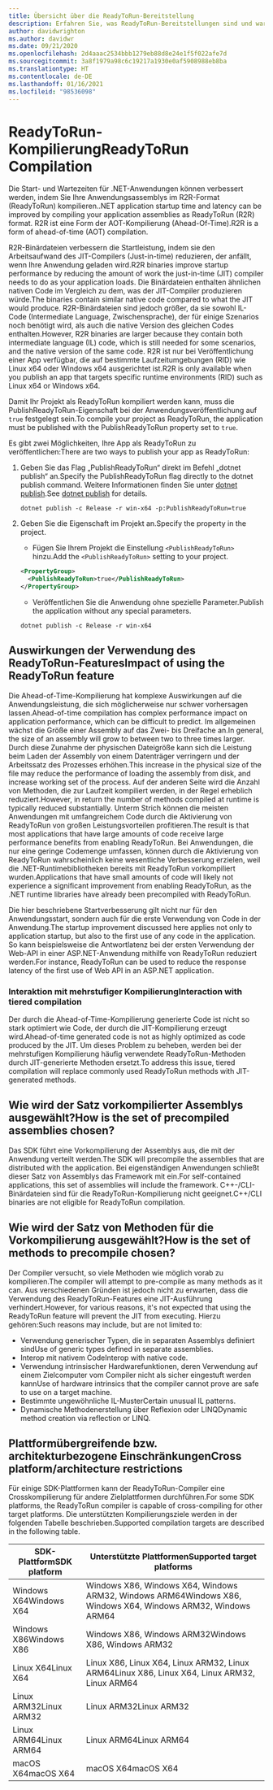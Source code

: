 ```yaml
---
title: Übersicht über die ReadyToRun-Bereitstellung
description: Erfahren Sie, was ReadyToRun-Bereitstellungen sind und warum Sie diese als Teil Ihrer App-Veröffentlichung mit .NET 5 und .NET Core 3.0 und höher in Erwägung ziehen sollten.
author: davidwrighton
ms.author: davidwr
ms.date: 09/21/2020
ms.openlocfilehash: 2d4aaac2534bbb1279eb88d8e24e1f5f022afe7d
ms.sourcegitcommit: 3a8f1979a98c6c19217a1930e0af5908988eb8ba
ms.translationtype: HT
ms.contentlocale: de-DE
ms.lasthandoff: 01/16/2021
ms.locfileid: "98536098"
---
```

# <a name="readytorun-compilation"></a><span data-ttu-id="5b08e-103">ReadyToRun-Kompilierung</span><span class="sxs-lookup"><span data-stu-id="5b08e-103">ReadyToRun Compilation</span></span>

<span data-ttu-id="5b08e-104">Die Start- und Wartezeiten für .NET-Anwendungen können verbessert werden, indem Sie Ihre Anwendungsassemblys im R2R-Format (ReadyToRun) kompilieren.</span><span class="sxs-lookup"><span data-stu-id="5b08e-104">.NET application startup time and latency can be improved by compiling your application assemblies as ReadyToRun (R2R) format.</span></span> <span data-ttu-id="5b08e-105">R2R ist eine Form der AOT-Kompilierung (Ahead-Of-Time).</span><span class="sxs-lookup"><span data-stu-id="5b08e-105">R2R is a form of ahead-of-time (AOT) compilation.</span></span>

<span data-ttu-id="5b08e-106">R2R-Binärdateien verbessern die Startleistung, indem sie den Arbeitsaufwand des JIT-Compilers (Just-in-time) reduzieren, der anfällt, wenn Ihre Anwendung geladen wird.</span><span class="sxs-lookup"><span data-stu-id="5b08e-106">R2R binaries improve startup performance by reducing the amount of work the just-in-time (JIT) compiler needs to do as your application loads.</span></span> <span data-ttu-id="5b08e-107">Die Binärdateien enthalten ähnlichen nativen Code im Vergleich zu dem, was der JIT-Compiler produzieren würde.</span><span class="sxs-lookup"><span data-stu-id="5b08e-107">The binaries contain similar native code compared to what the JIT would produce.</span></span> <span data-ttu-id="5b08e-108">R2R-Binärdateien sind jedoch größer, da sie sowohl IL-Code (Intermediate Language, Zwischensprache), der für einige Szenarios noch benötigt wird, als auch die native Version des gleichen Codes enthalten.</span><span class="sxs-lookup"><span data-stu-id="5b08e-108">However, R2R binaries are larger because they contain both intermediate language (IL) code, which is still needed for some scenarios, and the native version of the same code.</span></span> <span data-ttu-id="5b08e-109">R2R ist nur bei Veröffentlichung einer App verfügbar, die auf bestimmte Laufzeitumgebungen (RID) wie Linux x64 oder Windows x64 ausgerichtet ist.</span><span class="sxs-lookup"><span data-stu-id="5b08e-109">R2R is only available when you publish an app that targets specific runtime environments (RID) such as Linux x64 or Windows x64.</span></span>

<span data-ttu-id="5b08e-110">Damit Ihr Projekt als ReadyToRun kompiliert werden kann, muss die PublishReadyToRun-Eigenschaft bei der Anwendungsveröffentlichung auf `true` festgelegt sein.</span><span class="sxs-lookup"><span data-stu-id="5b08e-110">To compile your project as ReadyToRun, the application must be published with the PublishReadyToRun property set to `true`.</span></span>

<span data-ttu-id="5b08e-111">Es gibt zwei Möglichkeiten, Ihre App als ReadyToRun zu veröffentlichen:</span><span class="sxs-lookup"><span data-stu-id="5b08e-111">There are two ways to publish your app as ReadyToRun:</span></span>

01. <span data-ttu-id="5b08e-112">Geben Sie das Flag „PublishReadyToRun“ direkt im Befehl „dotnet publish“ an.</span><span class="sxs-lookup"><span data-stu-id="5b08e-112">Specify the PublishReadyToRun flag directly to the dotnet publish command.</span></span> <span data-ttu-id="5b08e-113">Weitere Informationen finden Sie unter [dotnet publish](../tools/dotnet-publish.md).</span><span class="sxs-lookup"><span data-stu-id="5b08e-113">See [dotnet publish](../tools/dotnet-publish.md) for details.</span></span>

    ```dotnetcli
    dotnet publish -c Release -r win-x64 -p:PublishReadyToRun=true
    ```

02. <span data-ttu-id="5b08e-114">Geben Sie die Eigenschaft im Projekt an.</span><span class="sxs-lookup"><span data-stu-id="5b08e-114">Specify the property in the project.</span></span>

    - <span data-ttu-id="5b08e-115">Fügen Sie Ihrem Projekt die Einstellung `<PublishReadyToRun>` hinzu.</span><span class="sxs-lookup"><span data-stu-id="5b08e-115">Add the `<PublishReadyToRun>` setting to your project.</span></span>

    ```xml
    <PropertyGroup>
      <PublishReadyToRun>true</PublishReadyToRun>
    </PropertyGroup>
    ```

    - <span data-ttu-id="5b08e-116">Veröffentlichen Sie die Anwendung ohne spezielle Parameter.</span><span class="sxs-lookup"><span data-stu-id="5b08e-116">Publish the application without any special parameters.</span></span>

    ```dotnetcli
    dotnet publish -c Release -r win-x64
    ```

## <a name="impact-of-using-the-readytorun-feature"></a><span data-ttu-id="5b08e-117">Auswirkungen der Verwendung des ReadyToRun-Features</span><span class="sxs-lookup"><span data-stu-id="5b08e-117">Impact of using the ReadyToRun feature</span></span>

<span data-ttu-id="5b08e-118">Die Ahead-of-Time-Kompilierung hat komplexe Auswirkungen auf die Anwendungsleistung, die sich möglicherweise nur schwer vorhersagen lassen.</span><span class="sxs-lookup"><span data-stu-id="5b08e-118">Ahead-of-time compilation has complex performance impact on application performance, which can be difficult to predict.</span></span> <span data-ttu-id="5b08e-119">Im allgemeinen wächst die Größe einer Assembly auf das Zwei- bis Dreifache an.</span><span class="sxs-lookup"><span data-stu-id="5b08e-119">In general, the size of an assembly will grow to between two to three times larger.</span></span> <span data-ttu-id="5b08e-120">Durch diese Zunahme der physischen Dateigröße kann sich die Leistung beim Laden der Assembly von einem Datenträger verringern und der Arbeitssatz des Prozesses erhöhen.</span><span class="sxs-lookup"><span data-stu-id="5b08e-120">This increase in the physical size of the file may reduce the performance of loading the assembly from disk, and increase working set of the process.</span></span> <span data-ttu-id="5b08e-121">Auf der anderen Seite wird die Anzahl von Methoden, die zur Laufzeit kompiliert werden, in der Regel erheblich reduziert.</span><span class="sxs-lookup"><span data-stu-id="5b08e-121">However, in return the number of methods compiled at runtime is typically reduced substantially.</span></span> <span data-ttu-id="5b08e-122">Unterm Strich können die meisten Anwendungen mit umfangreichem Code durch die Aktivierung von ReadyToRun von großen Leistungsvorteilen profitieren.</span><span class="sxs-lookup"><span data-stu-id="5b08e-122">The result is that most applications that have large amounts of code receive large performance benefits from enabling ReadyToRun.</span></span> <span data-ttu-id="5b08e-123">Bei Anwendungen, die nur eine geringe Codemenge umfassen, können durch die Aktivierung von ReadyToRun wahrscheinlich keine wesentliche Verbesserung erzielen, weil die .NET-Runtimebibliotheken bereits mit ReadyToRun vorkompiliert wurden.</span><span class="sxs-lookup"><span data-stu-id="5b08e-123">Applications that have small amounts of code will likely not experience a significant improvement from enabling ReadyToRun, as the .NET runtime libraries have already been precompiled with ReadyToRun.</span></span>

<span data-ttu-id="5b08e-124">Die hier beschriebene Startverbesserung gilt nicht nur für den Anwendungsstart, sondern auch für die erste Verwendung von Code in der Anwendung.</span><span class="sxs-lookup"><span data-stu-id="5b08e-124">The startup improvement discussed here applies not only to application startup, but also to the first use of any code in the application.</span></span> <span data-ttu-id="5b08e-125">So kann beispielsweise die Antwortlatenz bei der ersten Verwendung der Web-API in einer ASP.NET-Anwendung mithilfe von ReadyToRun reduziert werden.</span><span class="sxs-lookup"><span data-stu-id="5b08e-125">For instance, ReadyToRun can be used to reduce the response latency of the first use of Web API in an ASP.NET application.</span></span>

### <a name="interaction-with-tiered-compilation"></a><span data-ttu-id="5b08e-126">Interaktion mit mehrstufiger Kompilierung</span><span class="sxs-lookup"><span data-stu-id="5b08e-126">Interaction with tiered compilation</span></span>

<span data-ttu-id="5b08e-127">Der durch die Ahead-of-Time-Kompilierung generierte Code ist nicht so stark optimiert wie Code, der durch die JIT-Kompilierung erzeugt wird.</span><span class="sxs-lookup"><span data-stu-id="5b08e-127">Ahead-of-time generated code is not as highly optimized as code produced by the JIT.</span></span> <span data-ttu-id="5b08e-128">Um dieses Problem zu beheben, werden bei der mehrstufigen Kompilierung häufig verwendete ReadyToRun-Methoden durch JIT-generierte Methoden ersetzt.</span><span class="sxs-lookup"><span data-stu-id="5b08e-128">To address this issue, tiered compilation will replace commonly used ReadyToRun methods with JIT-generated methods.</span></span>

## <a name="how-is-the-set-of-precompiled-assemblies-chosen"></a><span data-ttu-id="5b08e-129">Wie wird der Satz vorkompilierter Assemblys ausgewählt?</span><span class="sxs-lookup"><span data-stu-id="5b08e-129">How is the set of precompiled assemblies chosen?</span></span>

<span data-ttu-id="5b08e-130">Das SDK führt eine Vorkompilierung der Assemblys aus, die mit der Anwendung verteilt werden.</span><span class="sxs-lookup"><span data-stu-id="5b08e-130">The SDK will precompile the assemblies that are distributed with the application.</span></span> <span data-ttu-id="5b08e-131">Bei eigenständigen Anwendungen schließt dieser Satz von Assemblys das Framework mit ein.</span><span class="sxs-lookup"><span data-stu-id="5b08e-131">For self-contained applications, this set of assemblies will include the framework.</span></span> <span data-ttu-id="5b08e-132">C++-/CLI-Binärdateien sind für die ReadyToRun-Kompilierung nicht geeignet.</span><span class="sxs-lookup"><span data-stu-id="5b08e-132">C++/CLI binaries are not eligible for ReadyToRun compilation.</span></span>

## <a name="how-is-the-set-of-methods-to-precompile-chosen"></a><span data-ttu-id="5b08e-133">Wie wird der Satz von Methoden für die Vorkompilierung ausgewählt?</span><span class="sxs-lookup"><span data-stu-id="5b08e-133">How is the set of methods to precompile chosen?</span></span>

<span data-ttu-id="5b08e-134">Der Compiler versucht, so viele Methoden wie möglich vorab zu kompilieren.</span><span class="sxs-lookup"><span data-stu-id="5b08e-134">The compiler will attempt to pre-compile as many methods as it can.</span></span> <span data-ttu-id="5b08e-135">Aus verschiedenen Gründen ist jedoch nicht zu erwarten, dass die Verwendung des ReadyToRun-Features eine JIT-Ausführung verhindert.</span><span class="sxs-lookup"><span data-stu-id="5b08e-135">However, for various reasons, it's not expected that using the ReadyToRun feature will prevent the JIT from executing.</span></span> <span data-ttu-id="5b08e-136">Hierzu gehören:</span><span class="sxs-lookup"><span data-stu-id="5b08e-136">Such reasons may include, but are not limited to:</span></span>

- <span data-ttu-id="5b08e-137">Verwendung generischer Typen, die in separaten Assemblys definiert sind</span><span class="sxs-lookup"><span data-stu-id="5b08e-137">Use of generic types defined in separate assemblies.</span></span>
- <span data-ttu-id="5b08e-138">Interop mit nativem Code</span><span class="sxs-lookup"><span data-stu-id="5b08e-138">Interop with native code.</span></span>
- <span data-ttu-id="5b08e-139">Verwendung intrinsischer Hardwarefunktionen, deren Verwendung auf einem Zielcomputer vom Compiler nicht als sicher eingestuft werden kann</span><span class="sxs-lookup"><span data-stu-id="5b08e-139">Use of hardware intrinsics that the compiler cannot prove are safe to use on a target machine.</span></span>
- <span data-ttu-id="5b08e-140">Bestimmte ungewöhnliche IL-Muster</span><span class="sxs-lookup"><span data-stu-id="5b08e-140">Certain unusual IL patterns.</span></span>
- <span data-ttu-id="5b08e-141">Dynamische Methodenerstellung über Reflexion oder LINQ</span><span class="sxs-lookup"><span data-stu-id="5b08e-141">Dynamic method creation via reflection or LINQ.</span></span>

## <a name="cross-platformarchitecture-restrictions"></a><span data-ttu-id="5b08e-142">Plattformübergreifende bzw. architekturbezogene Einschränkungen</span><span class="sxs-lookup"><span data-stu-id="5b08e-142">Cross platform/architecture restrictions</span></span>

<span data-ttu-id="5b08e-143">Für einige SDK-Plattformen kann der ReadyToRun-Compiler eine Crosskompilierung für andere Zielplattformen durchführen.</span><span class="sxs-lookup"><span data-stu-id="5b08e-143">For some SDK platforms, the ReadyToRun compiler is capable of cross-compiling for other target platforms.</span></span> <span data-ttu-id="5b08e-144">Die unterstützten Kompilierungsziele werden in der folgenden Tabelle beschrieben.</span><span class="sxs-lookup"><span data-stu-id="5b08e-144">Supported compilation targets are described in the following table.</span></span>

| <span data-ttu-id="5b08e-145">SDK-Plattform</span><span class="sxs-lookup"><span data-stu-id="5b08e-145">SDK platform</span></span> | <span data-ttu-id="5b08e-146">Unterstützte Plattformen</span><span class="sxs-lookup"><span data-stu-id="5b08e-146">Supported target platforms</span></span> |
| ------------ | --------------------------- |
| <span data-ttu-id="5b08e-147">Windows X64</span><span class="sxs-lookup"><span data-stu-id="5b08e-147">Windows X64</span></span>  | <span data-ttu-id="5b08e-148">Windows X86, Windows X64, Windows ARM32, Windows ARM64</span><span class="sxs-lookup"><span data-stu-id="5b08e-148">Windows X86, Windows X64, Windows ARM32, Windows ARM64</span></span> |
| <span data-ttu-id="5b08e-149">Windows X86</span><span class="sxs-lookup"><span data-stu-id="5b08e-149">Windows X86</span></span>  | <span data-ttu-id="5b08e-150">Windows X86, Windows ARM32</span><span class="sxs-lookup"><span data-stu-id="5b08e-150">Windows X86, Windows ARM32</span></span> |
| <span data-ttu-id="5b08e-151">Linux X64</span><span class="sxs-lookup"><span data-stu-id="5b08e-151">Linux X64</span></span>    | <span data-ttu-id="5b08e-152">Linux X86, Linux X64, Linux ARM32, Linux ARM64</span><span class="sxs-lookup"><span data-stu-id="5b08e-152">Linux X86, Linux X64, Linux ARM32, Linux ARM64</span></span> |
| <span data-ttu-id="5b08e-153">Linux ARM32</span><span class="sxs-lookup"><span data-stu-id="5b08e-153">Linux ARM32</span></span>  | <span data-ttu-id="5b08e-154">Linux ARM32</span><span class="sxs-lookup"><span data-stu-id="5b08e-154">Linux ARM32</span></span> |
| <span data-ttu-id="5b08e-155">Linux ARM64</span><span class="sxs-lookup"><span data-stu-id="5b08e-155">Linux ARM64</span></span>  | <span data-ttu-id="5b08e-156">Linux ARM64</span><span class="sxs-lookup"><span data-stu-id="5b08e-156">Linux ARM64</span></span> |
| <span data-ttu-id="5b08e-157">macOS X64</span><span class="sxs-lookup"><span data-stu-id="5b08e-157">macOS X64</span></span>    | <span data-ttu-id="5b08e-158">macOS X64</span><span class="sxs-lookup"><span data-stu-id="5b08e-158">macOS X64</span></span> |
